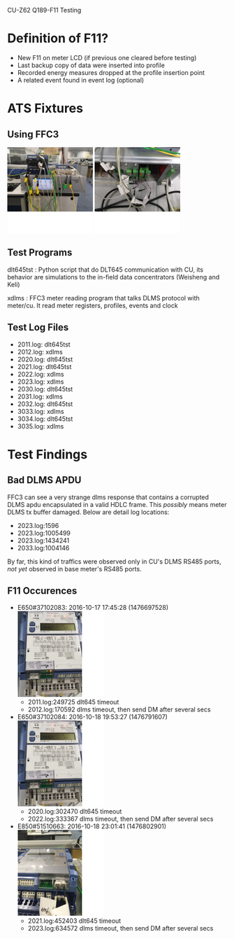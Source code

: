 
CU-Z62 Q189-F11 Testing

# Definition of F11?

- New F11 on meter LCD (if previous one cleared before testing)
- Last backup copy of data were inserted into profile
- Recorded energy measures dropped at the profile insertion point
- A related event found in event log (optional)

# ATS Fixtures

## Using FFC3

![ATS-Front](/q189-ats-front.png)
![ATS-Back](/q189-ats-back.png)

## Test Programs 

dlt645tst
: Python script that do DLT645 communication with CU, its behavior
are simulations to the in-field data concentrators (Weisheng and Keli)

xdlms
: FFC3 meter reading program that talks DLMS protocol with meter/cu. It
read meter registers, profiles, events and clock

## Test Log Files

- 2011.log: dlt645tst
- 2012.log: xdlms
- 2020.log: dlt645tst
- 2021.log: dlt645tst
- 2022.log: xdlms
- 2023.log: xdlms
- 2030.log: dlt645tst
- 2031.log: xdlms
- 2032.log: dlt645tst
- 3033.log: xdlms
- 3034.log: dlt645tst
- 3035.log: xdlms

# Test Findings
## Bad DLMS APDU

FFC3 can see a very strange dlms response that contains
a corrupted DLMS apdu encapsulated in a valid HDLC frame.
This *possibly* means meter DLMS tx buffer damaged. Below
are detail log locations:

- 2023.log:1596
- 2023.log:1005499
- 2023.log:1434241
- 2033.log:1004146

By far, this kind of traffics were observed only in CU's 
DLMS RS485 ports, *not yet* observed in base meter's RS485
ports.

## F11 Occurences

- E650#37102083: 2016-10-17 17:45:28 (1476697528) ![setup-1](/setup-1.png)
    - 2011.log:249725 dlt645 timeout
    - 2012.log:170592 dlms timeout, then send DM after several secs
- E650#37102084: 2016-10-18 19:53:27 (1476791607) ![setup-1](/setup-1.png)
    - 2020.log:302470 dlt645 timeout
    - 2022.log:333367 dlms timeout, then send DM after several secs
- E850#51510663: 2016-10-18 23:01:41 (1476802901) ![setup-2](/setup-2.png)
    - 2021.log:452403 dlt645 timeout
    - 2023.log:634572 dlms timeout, then send DM after several secs

